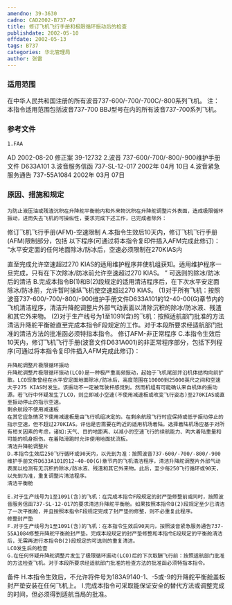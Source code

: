 ```yaml
---
amendno: 39-3630
cadno: CAD2002-B737-07
title: 修订飞机飞行手册和极限循环振动后的检查
publishdate: 2002-05-10
effdate: 2002-05-13
tags: B737
categories: 华北管理局
author: 张雷
---
```


### 适用范围 
在中华人民共和国注册的所有波音737-600/-700/-700C/-800系列飞机。
注：本指令适用范围包括波音737-700 BBJ型号在内的所有波音737-700系列飞机。

### 参考文件
    1.FAA 
AD 2002-08-20 修正案 39-12732
    2.波音 
737-600/-700/-800/-900维护手册文件 D633A101 
    3.波音服务信函 737-SL-12-017  2002年 04月 10日
    4.波音紧急服务通告 737-55A1084 2002年 03月 07日


### 原因、措施和规定 
    为防止液压油或残渣沉积在升降舵平衡舱内和外来物沉积在升降舵调整片外表面，造成极限循环振动，进而失去飞机的可操纵性，要求完成下述工作，已完成者除外： 
修订飞机飞行手册(AFM)-空速限制 
    A.本指令生效后10天内，修订飞机飞行手册(AFM)限制部分，包括
以下程序(可通过将本指令复印件插入AFM完成此修订)： “水平安定面的任何地面除冰/防冰后，空速必须限制在270KIAS内
  
直至完成允许空速超过270 KIAS的适用维护程序并使机组获知。适用维护程序一旦完成，只有在下次除冰/防冰前允许空速超过270 KIAS。 ”
    可选则的除冰/防冰后的清洁 
    B.完成本指令B(1)和B(2)段规定的适用清洁程序后，在下次水平安定面除冰/防冰前，允许暂时操纵飞机使空速超过270 KIAS。 
     (1)对于所有飞机：按照波音737-600/-700/-800/-900维护手册文件D633A101的12-40-00(G)章节内的飞机清洁程序，清洁升降舵调整片外部气动表面以清除沉积的除冰/防冰液、残渣和其它外来物。 
     (2)对于生产线号为1至1091(含)的飞机：按照适航部门批准的方法清洁升降舵平衡舱直至完成本指令F段规定的工作。对于本段所要求经适航部门批准的清洁方法的批准函必须特指本指令。 
    修订AFM-非正常程序 
    C.本指令生效后10天内，修订飞机飞行手册(波音文件D631A001)的非正常程序部分，包括下列程序(可通过将本指令复印件插入AFM完成此修订)： 

    升降舵调整片极限循环振动 
    升降舵调整片极限循环振动(LCO)是一种极严重高频振动，起始于飞机尾部并沿机体结构向前扩散。LCO现象曾经在水平安定面地面除冰/防冰后，高度范围在10000到25000英尺之间和空速大于275 KIAS时发生。该振动不一定被驾驶杆感觉到。然而机组有可能确认来自机体的振动源。若飞行中怀疑发生了LCO，则立即减小空速(不使用减速板或改变飞行姿态)至270KIAS或直至振动停止的指示空速。 
    剩余航段不使用减速板 
    在其它应急情况下使用减速板是由飞行机组决定的。在剩余航段飞行时应保持或低于振动停止的指示空速，但不超过270KIAS。评估是否需要在昀近的适用机场着陆。选择着陆机场应基于对所有相关因素的考虑，诸如:天气、目的地距离、以减小的空速飞行的续航能力、昀大着陆重量和可能的机身损伤。在着陆滑跑时允许使用地面扰流板。 
    清洁升降舵调整片 
    D.本指令生效后250飞行循环或90天内，以先到为准：按照波音737-600/-700/-800/-900维护手册文件D633A101的12-40-00(G)章节内的飞机清洁程序，清洁升降舵调整片外部气动表面以检测有无沉积的除冰/防冰液、残渣和其它外来物。此后，至少每250飞行循环或90天，以先到为准，重复调整片清洁程序。 
    清洁平衡舱 
  
    E.对于生产线号为1至1091(含)的飞机：在完成本指令F段规定的封严垫修整前或同时，按照波音服务信函737-SL-12-017的要求清洁升降舵平衡舱。如果按照本指令B(2)段规定至少已清洁了一次平衡舱，并且按照本指令F段规定完成了封严垫的修整，则不必重复此程序。 
    修整封严垫 
    F.对于生产线号为1至1091(含)的飞机：在本指令生效后90天内，按照波音紧急服务通告737-55A1084修整升降舵平衡舱封严垫。完成本段规定的封严垫修整和本指令E段规定的平衡舱清洁后，无需再进行本指令B(2)段规定的可选则的重复清洁。
    LCO发生后的检查 
    G.在任何怀疑升降舵调整片发生了极限循环振动(LCO)后的下次取酬飞行前：按照适航部门批准的方法检查飞机。对于本段所要求经适航部门批准的检查方法的批准函必须特指本指令。 
备件 
    H.本指令生效后，不允许将件号为183A9140-1、-5或-9的升降舵平衡舱盖板封严垫安装在任何飞机上。
    I.完成本指令可采取能保证安全的替代方法或调整完成的时间，但必须得到适航当局的批准。

